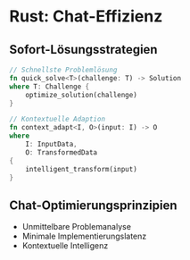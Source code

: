 # Rust: Chat-Effizienz

## Sofort-Lösungsstrategien
```rust
// Schnellste Problemlösung
fn quick_solve<T>(challenge: T) -> Solution 
where T: Challenge {
    optimize_solution(challenge)
}

// Kontextuelle Adaption
fn context_adapt<I, O>(input: I) -> O 
where 
    I: InputData,
    O: TransformedData 
{
    intelligent_transform(input)
}
```

## Chat-Optimierungsprinzipien
- Unmittelbare Problemanalyse
- Minimale Implementierungslatenz
- Kontextuelle Intelligenz